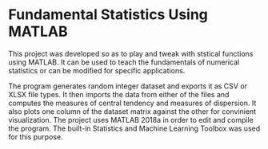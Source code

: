 # Fundamental Statistics Using MATLAB
This project was developed so as to play and tweak with ststical functions using MATLAB. It can be used to teach the fundamentals of numerical statistics or can be modified for specific applications. 

The program generates random integer dataset and exports it as CSV or XLSX file types. It then imports the data from either of the files and computes the measures of central tendency and measures of dispersion. It also plots one column of the dataset matrix against the other for convinient visualization. The project uses MATLAB 2018a in order to edit and compile the program. The built-in Statistics and Machine Learning Toolbox was used for this purpose.
